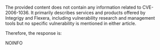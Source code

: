 The provided content does not contain any information related to CVE-2006-1036. It primarily describes services and products offered by Integrigy and Flexera, including vulnerability research and management tools but no specific vulnerability is mentioned in either article.

Therefore, the response is:

NOINFO